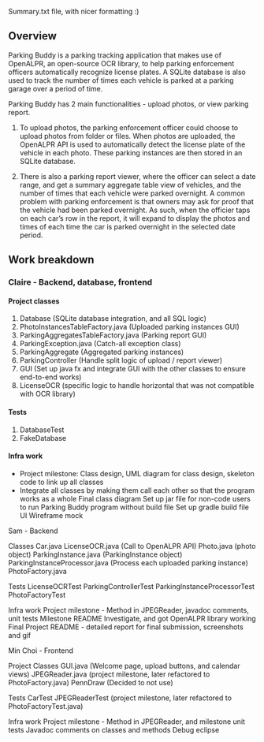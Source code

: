 Summary.txt file, with nicer formatting :) 

## Overview 

Parking Buddy is a parking tracking application that makes use of OpenALPR, an open-source OCR library, to help parking enforcement officers automatically recognize license plates. A SQLite database is also used to track the number of times each vehicle is parked at a parking garage over a period of time.

Parking Buddy has 2 main functionalities - upload photos, or view parking report. 

1) To upload photos, the parking enforcement officer could choose to upload photos from folder or files. When photos are uploaded, the OpenALPR API is used to automatically detect the license plate of the vehicle in each photo. These parking instances are then stored in an SQLite database.

2) There is also a parking report viewer, where the officer can select a date range, and get a summary aggregate table view of vehicles, and the number of times that each vehicle were parked overnight. A common problem with parking enforcement is that owners may ask for proof that the vehicle had been parked overnight. As such, when the officier taps on each car’s row in the report, it will expand to display the photos and times of each time the car is parked overnight in the selected date period.

## Work breakdown
### Claire - Backend, database, frontend

#### Project classes
1) Database (SQLite database integration, and all SQL logic)
2) PhotoInstancesTableFactory.java (Uploaded parking instances GUI) 
3) ParkingAggregatesTableFactory.java (Parking report GUI)
4) ParkingException.java (Catch-all exception class)
5) ParkingAggregate (Aggregated parking instances)
6) ParkingController (Handle split logic of upload / report viewer)
7) GUI (Set up java fx and integrate GUI with the other classes to ensure end-to-end works)
8) LicenseOCR (specific logic to handle horizontal that was not compatible with OCR library)


#### Tests
1) DatabaseTest
2) FakeDatabase


#### Infra work
* Project milestone: Class design, UML diagram for class design, skeleton code to link up all classes
* Integrate all classes by making them call each other so that the program works as a whole
Final class diagram
Set up jar file for non-code users to run Parking Buddy program without build file
Set up gradle build file
UI Wireframe mock

Sam - Backend

Classes
Car.java
LicenseOCR.java (Call to OpenALPR API)
Photo.java (photo object)
ParkingInstance.java (ParkingInstance object)
ParkingInstanceProcessor.java (Process each uploaded parking instance)
PhotoFactory.java


Tests
LicenseOCRTest
ParkingControllerTest
ParkingInstanceProcessorTest
PhotoFactoryTest

Infra work
Project milestone -  Method in JPEGReader, javadoc comments, unit tests
Milestone README
Investigate, and got OpenALPR library working
Final Project README - detailed report for final submission, screenshots and gif 

Min Choi - Frontend

Project Classes
GUI.java (Welcome page, upload buttons, and calendar views)
JPEGReader.java (project milestone, later refactored to PhotoFactory.java)
PennDraw (Decided to not use)


Tests
CarTest
JPEGReaderTest (project milestone, later refactored to PhotoFactoryTest.java)

Infra work
Project milestone - Method in JPEGReader, and milestone unit tests
Javadoc comments on classes and methods
Debug eclipse

